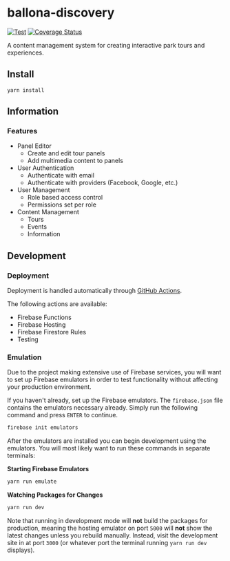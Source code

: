 # ballona-discovery

[![Test](https://github.com/dhkatz/ballona-discovery/actions/workflows/test.yml/badge.svg)](https://github.com/dhkatz/ballona-discovery/actions/workflows/test.yml) [![Coverage Status](https://coveralls.io/repos/github/dhkatz/ballona-discovery/badge.svg?branch=master)](https://coveralls.io/github/dhkatz/ballona-discovery?branch=master)

A content management system for creating interactive park tours and experiences.

## Install

``yarn install``

## Information

### Features

* Panel Editor
  - Create and edit tour panels
  - Add multimedia content to panels
* User Authentication
  - Authenticate with email
  - Authenticate with providers (Facebook, Google, etc.)
* User Management
  - Role based access control
  - Permissions set per role
* Content Management
  - Tours
  - Events
  - Information

## Development

### Deployment

Deployment is handled automatically through [GitHub Actions](actions).

The following actions are available:

* Firebase Functions
* Firebase Hosting
* Firebase Firestore Rules
* Testing

### Emulation

Due to the project making extensive use of Firebase services, you will want to set up Firebase emulators in order
to test functionality without affecting your production environment.

If you haven't already, set up the Firebase emulators. The `firebase.json` file contains the emulators necessary already. Simply
run the following command and press `ENTER` to continue.

```bash
firebase init emulators
```

After the emulators are installed you can begin development using the emulators.
You will most likely want to run these commands in separate terminals:

**Starting Firebase Emulators**
```bash
yarn run emulate
```

**Watching Packages for Changes**
```bash
yarn run dev
```

Note that running in development mode will **not** build the packages for production, meaning the hosting
emulator on port `5000` will **not** show the latest changes unless you rebuild manually. 
Instead, visit the development site in at port `3000` (or whatever port the terminal running `yarn run dev` displays).
